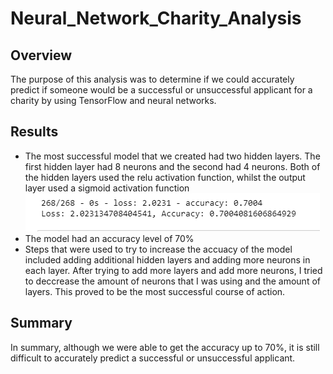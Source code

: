 # Neural_Network_Charity_Analysis

## Overview
The purpose of this analysis was to determine if we could accurately predict if someone would be a successful or unsuccessful applicant for a charity by using TensorFlow and neural networks.

## Results
* The most successful model that we created had two hidden layers. The first hidden layer had 8 neurons and the second had 4 neurons. Both of the hidden layers used the relu activation function, whilst the output layer used a sigmoid activation function
![alt text](https://github.com/griswld2/Neural_Network_Charity_Analysis/blob/main/Accuracy.png)
* The model had an accuracy level of 70%
* Steps that were used to try to increase the accuacy of the model included adding additional hidden layers and adding more neurons in each layer. After trying to add more layers and add more neurons, I tried to deccrease the amount of neurons that I was using and the amount of layers. This proved to be the most successful course of action.  

## Summary
In summary, although we were able to get the accuracy up to 70%, it is still difficult to accurately predict a successful or unsuccessful applicant. 
